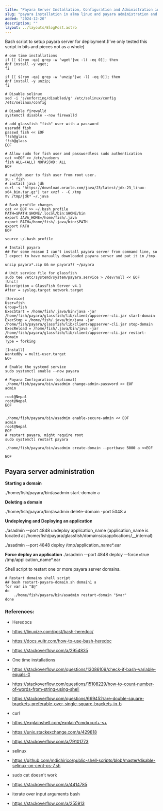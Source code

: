 ```yaml
---
title: "Payara Server Installation, Configuration and Administration in Alma Linux 9"
slug: "payara installation in alma linux and payara administration and configuration"
added: "2024-12-20"
description: ""
layout: ../layouts/BlogPost.astro
---
```


Bash script to setup payara server for deployment.(I've only tested this script in bits and pieces not as a whole)

```
# one time installations
if [[ $(rpm -qa| grep -w 'wget'|wc -l) -eq 0]]; then
dnf install -y wget;
fi

if [[ $(rpm -qa| grep -w 'unzip'|wc -l) -eq 0]]; then
dnf install -y unzip;
fi

# Disable selinux
sed -i 's/enforcing/disabled/g' /etc/selinux/config /etc/selinux/config

# Disable firewalld
systemctl disable --now firewalld

# add glassfish "fish" user with a password
useradd fish 
passwd fish << EOF
f!sh@glass
f!sh@glass
EOF

# Allow sudo for fish user and passwordless sudo authentication
cat <<EOF >> /etc/sudoers
fish ALL=(ALL) NOPASSWD: ALL 
EOF
 
# switch user to fish user from root user.
su - fish 
# install java jdk
curl -s "https://download.oracle.com/java/23/latest/jdk-23_linux-x64_bin.tar.gz"| tar xvzf - -C /tmp
mv /tmp/jdk* ~/.java

# Bash profile changes
cat << EOF >> ~/.bash_profile
PATH=$PATH:$HOME/.local/bin:$HOME/bin
export JAVA_HOME=/home/fish/.java
export PATH=/home/fish/.java/bin:$PATH
export PATH
EOF

source ~/.bash_profile

# Install payara
## For some reason I can't install payara server from command line, so I expect to have manually downloaded payara server and put it in /tmp.

unzip payara*.zip && mv payara?? ~/payara

# Unit service file for glassfish
sudo tee /etc/systemd/system/payara.service > /dev/null << EOF 
[Unit]
Description = GlassFish Server v4.1
After = syslog.target network.target

[Service]
User=fish
Group=fish
ExecStart = /home/fish/.java/bin/java -jar /home/fish/payara/glassfish/lib/client/appserver-cli.jar start-domain
ExecStop = /home/fish/.java/bin/java -jar /home/fish/payara/glassfish/lib/client/appserver-cli.jar stop-domain
ExecReload = /home/fish/.java/bin/java -jar /home/fish/payara/glassfish/lib/client/appserver-cli.jar restart-domain
Type = forking

[Install]
WantedBy = multi-user.target
EOF

# Enable the systemd service
sudo systemctl enable --now payara

# Payara Configuration (optional)
./home/fish/payara/bin/asadmin change-admin-password << EOF
admin

root@Nepal
root@Nepal
EOF


./home/fish/payara/bin/asadmin enable-secure-admin << EOF
admin
root@Nepal
EOF
# restart payara, might require root
sudo systemctl restart payara 

./home/fish/payara/bin/asadmin create-domain --portbase 5000 a <<EOF

EOF
```

## Payara server administration

**Starting a domain**

./home/fish/payara/bin/asadmin start-domain a


**Deleting a domain**

./home/fish/payara/bin/asadmin delete-domain -port 5048 a

**Undeploying and Deploying an application**

./asadmin --port 4848 undeploy application_name
(application_name is located at /home/fish/payara/glassfish/domains/a/applications/__internal)

./asadmin --port 4848 deploy /tmp/application_name*.ear

**Force deploy an application**
./asadmin --port 4848 deploy --force=true /tmp/application_name*.ear


Shell script to restart one or more payara server domains.

```
# Restart domains shell script
## bash restart-payara-domain.sh domain1 a
for var in "$@"
do
    ./home/fish/payara/bin/asadmin restart-domain "$var"
done
```

### References:
- Heredocs
 - https://linuxize.com/post/bash-heredoc/
 - https://docs.vultr.com/how-to-use-bash-heredoc
 - https://stackoverflow.com/a/2954835

- One time installations
 - https://stackoverflow.com/questions/13086109/check-if-bash-variable-equals-0
 - https://stackoverflow.com/questions/15108229/how-to-count-number-of-words-from-string-using-shell
 - https://stackoverflow.com/questions/669452/are-double-square-brackets-preferable-over-single-square-brackets-in-b

-  curl 
 - https://explainshell.com/explain?cmd=curl+-s+
 - https://unix.stackexchange.com/a/429818
 - https://stackoverflow.com/a/79101773
 
- selinux
 - https://github.com/mdichirico/public-shell-scripts/blob/master/disable-selinux-on-cent-os-7.sh 

- sudo cat doesn't work
 - https://stackoverflow.com/a/4414785
 
- iterate over input arguments bash
 - https://stackoverflow.com/a/255913